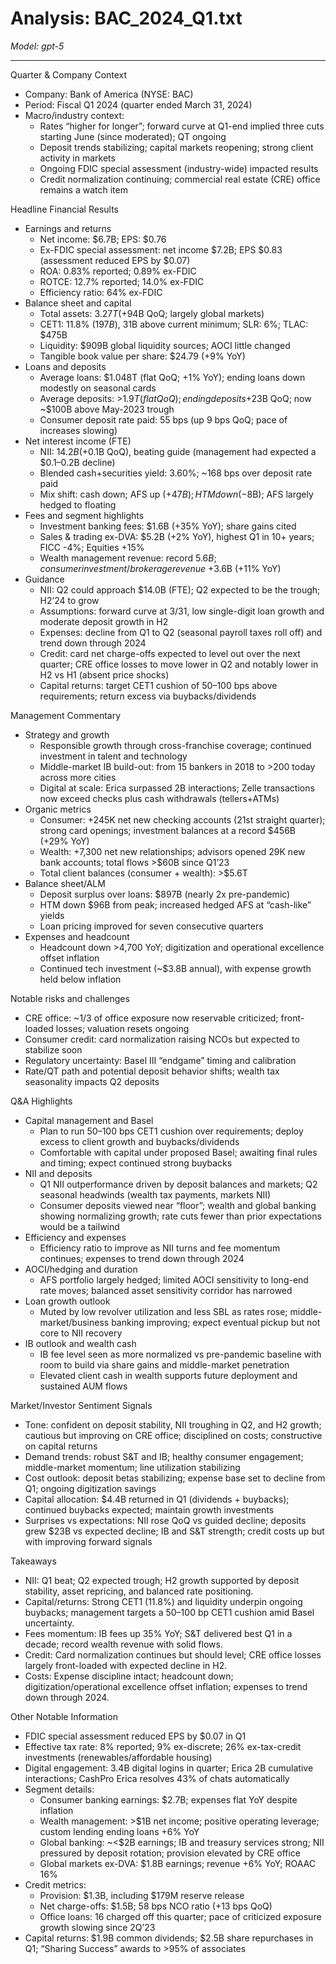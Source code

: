 # Analysis: BAC_2024_Q1.txt

*Model: gpt-5*

---

Quarter & Company Context
- Company: Bank of America (NYSE: BAC)
- Period: Fiscal Q1 2024 (quarter ended March 31, 2024)
- Macro/industry context:
  - Rates “higher for longer”; forward curve at Q1-end implied three cuts starting June (since moderated); QT ongoing
  - Deposit trends stabilizing; capital markets reopening; strong client activity in markets
  - Ongoing FDIC special assessment (industry-wide) impacted results
  - Credit normalization continuing; commercial real estate (CRE) office remains a watch item

Headline Financial Results
- Earnings and returns
  - Net income: $6.7B; EPS: $0.76
  - Ex-FDIC special assessment: net income $7.2B; EPS $0.83 (assessment reduced EPS by $0.07)
  - ROA: 0.83% reported; 0.89% ex-FDIC
  - ROTCE: 12.7% reported; 14.0% ex-FDIC
  - Efficiency ratio: 64% ex-FDIC
- Balance sheet and capital
  - Total assets: $3.27T (+$94B QoQ; largely global markets)
  - CET1: 11.8% ($197B), ~$31B above current minimum; SLR: 6%; TLAC: $475B
  - Liquidity: $909B global liquidity sources; AOCI little changed
  - Tangible book value per share: $24.79 (+9% YoY)
- Loans and deposits
  - Average loans: $1.048T (flat QoQ; +1% YoY); ending loans down modestly on seasonal cards
  - Average deposits: >$1.9T (flat QoQ); ending deposits +$23B QoQ; now ~$100B above May-2023 trough
  - Consumer deposit rate paid: 55 bps (up 9 bps QoQ; pace of increases slowing)
- Net interest income (FTE)
  - NII: $14.2B (+$0.1B QoQ), beating guide (management had expected a $0.1–0.2B decline)
  - Blended cash+securities yield: 3.60%; ~168 bps over deposit rate paid
  - Mix shift: cash down; AFS up (+$47B); HTM down (-$8B); AFS largely hedged to floating
- Fees and segment highlights
  - Investment banking fees: $1.6B (+35% YoY); share gains cited
  - Sales & trading ex-DVA: $5.2B (+2% YoY), highest Q1 in 10+ years; FICC -4%; Equities +15%
  - Wealth management revenue: record $5.6B; consumer investment/brokerage revenue ~+$3.6B (+11% YoY)
- Guidance
  - NII: Q2 could approach $14.0B (FTE); Q2 expected to be the trough; H2’24 to grow
  - Assumptions: forward curve at 3/31, low single-digit loan growth and moderate deposit growth in H2
  - Expenses: decline from Q1 to Q2 (seasonal payroll taxes roll off) and trend down through 2024
  - Credit: card net charge-offs expected to level out over the next quarter; CRE office losses to move lower in Q2 and notably lower in H2 vs H1 (absent price shocks)
  - Capital returns: target CET1 cushion of 50–100 bps above requirements; return excess via buybacks/dividends

Management Commentary
- Strategy and growth
  - Responsible growth through cross-franchise coverage; continued investment in talent and technology
  - Middle-market IB build-out: from 15 bankers in 2018 to >200 today across more cities
  - Digital at scale: Erica surpassed 2B interactions; Zelle transactions now exceed checks plus cash withdrawals (tellers+ATMs)
- Organic metrics
  - Consumer: +245K net new checking accounts (21st straight quarter); strong card openings; investment balances at a record $456B (+29% YoY)
  - Wealth: +7,300 net new relationships; advisors opened 29K new bank accounts; total flows >$60B since Q1’23
  - Total client balances (consumer + wealth): >$5.6T
- Balance sheet/ALM
  - Deposit surplus over loans: $897B (nearly 2x pre-pandemic)
  - HTM down $96B from peak; increased hedged AFS at “cash-like” yields
  - Loan pricing improved for seven consecutive quarters
- Expenses and headcount
  - Headcount down >4,700 YoY; digitization and operational excellence offset inflation
  - Continued tech investment (~$3.8B annual), with expense growth held below inflation

Notable risks and challenges
- CRE office: ~1/3 of office exposure now reservable criticized; front-loaded losses; valuation resets ongoing
- Consumer credit: card normalization raising NCOs but expected to stabilize soon
- Regulatory uncertainty: Basel III “endgame” timing and calibration
- Rate/QT path and potential deposit behavior shifts; wealth tax seasonality impacts Q2 deposits

Q&A Highlights
- Capital management and Basel
  - Plan to run 50–100 bps CET1 cushion over requirements; deploy excess to client growth and buybacks/dividends
  - Comfortable with capital under proposed Basel; awaiting final rules and timing; expect continued strong buybacks
- NII and deposits
  - Q1 NII outperformance driven by deposit balances and markets; Q2 seasonal headwinds (wealth tax payments, markets NII)
  - Consumer deposits viewed near “floor”; wealth and global banking showing normalizing growth; rate cuts fewer than prior expectations would be a tailwind
- Efficiency and expenses
  - Efficiency ratio to improve as NII turns and fee momentum continues; expenses to trend down through 2024
- AOCI/hedging and duration
  - AFS portfolio largely hedged; limited AOCI sensitivity to long-end rate moves; balanced asset sensitivity corridor has narrowed
- Loan growth outlook
  - Muted by low revolver utilization and less SBL as rates rose; middle-market/business banking improving; expect eventual pickup but not core to NII recovery
- IB outlook and wealth cash
  - IB fee level seen as more normalized vs pre-pandemic baseline with room to build via share gains and middle-market penetration
  - Elevated client cash in wealth supports future deployment and sustained AUM flows

Market/Investor Sentiment Signals
- Tone: confident on deposit stability, NII troughing in Q2, and H2 growth; cautious but improving on CRE office; disciplined on costs; constructive on capital returns
- Demand trends: robust S&T and IB; healthy consumer engagement; middle-market momentum; line utilization stabilizing
- Cost outlook: deposit betas stabilizing; expense base set to decline from Q1; ongoing digitization savings
- Capital allocation: $4.4B returned in Q1 (dividends + buybacks); continued buybacks expected; maintain growth investments
- Surprises vs expectations: NII rose QoQ vs guided decline; deposits grew $23B vs expected decline; IB and S&T strength; credit costs up but with improving forward signals

Takeaways
- NII: Q1 beat; Q2 expected trough; H2 growth supported by deposit stability, asset repricing, and balanced rate positioning.
- Capital/returns: Strong CET1 (11.8%) and liquidity underpin ongoing buybacks; management targets a 50–100 bp CET1 cushion amid Basel uncertainty.
- Fees momentum: IB fees up 35% YoY; S&T delivered best Q1 in a decade; record wealth revenue with solid flows.
- Credit: Card normalization continues but should level; CRE office losses largely front-loaded with expected decline in H2.
- Costs: Expense discipline intact; headcount down; digitization/operational excellence offset inflation; expenses to trend down through 2024.

Other Notable Information
- FDIC special assessment reduced EPS by $0.07 in Q1
- Effective tax rate: 8% reported; 9% ex-discrete; 26% ex-tax-credit investments (renewables/affordable housing)
- Digital engagement: 3.4B digital logins in quarter; Erica 2B cumulative interactions; CashPro Erica resolves 43% of chats automatically
- Segment details:
  - Consumer banking earnings: $2.7B; expenses flat YoY despite inflation
  - Wealth management: >$1B net income; positive operating leverage; custom lending ending loans +6% YoY
  - Global banking: ~<$2B earnings; IB and treasury services strong; NII pressured by deposit rotation; provision elevated by CRE office
  - Global markets ex-DVA: $1.8B earnings; revenue +6% YoY; ROAAC 16%
- Credit metrics:
  - Provision: $1.3B, including $179M reserve release
  - Net charge-offs: $1.5B; 58 bps NCO ratio (+13 bps QoQ)
  - Office loans: 16 charged off this quarter; pace of criticized exposure growth slowing since 2Q’23
- Capital returns: $1.9B common dividends; $2.5B share repurchases in Q1; “Sharing Success” awards to >95% of associates